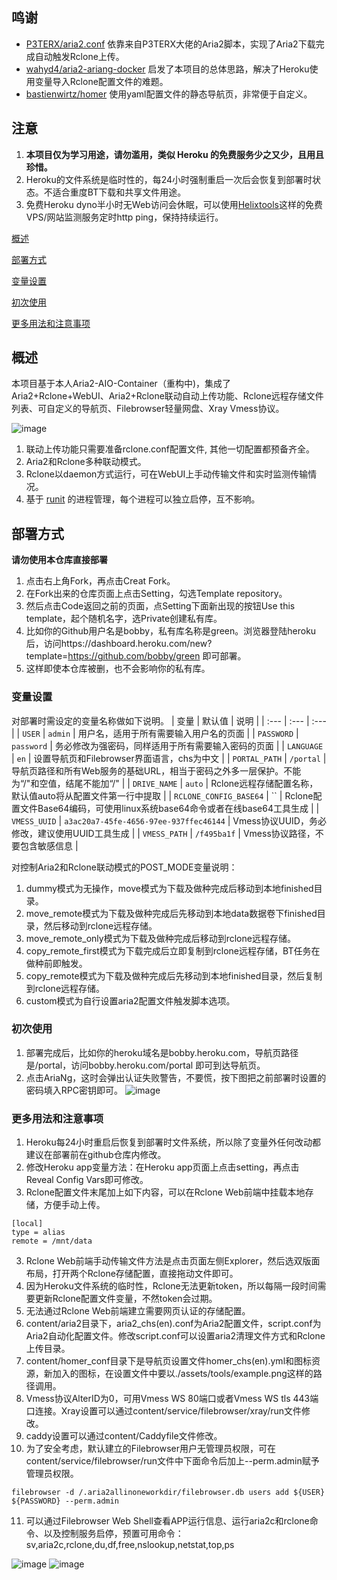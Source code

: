 ## 鸣谢
- [P3TERX/aria2.conf](https://github.com/P3TERX/aria2.conf)  依靠来自P3TERX大佬的Aria2脚本，实现了Aria2下载完成自动触发Rclone上传。
- [wahyd4/aria2-ariang-docker](https://github.com/wahyd4/aria2-ariang-docker)  启发了本项目的总体思路，解决了Heroku使用变量导入Rclone配置文件的难题。
- [bastienwirtz/homer](https://github.com/bastienwirtz/homer)  使用yaml配置文件的静态导航页，非常便于自定义。
## 注意
 1. **本项目仅为学习用途，请勿滥用，类似 Heroku 的免费服务少之又少，且用且珍惜。**
 2. Heroku的文件系统是临时性的，每24小时强制重启一次后会恢复到部署时状态。不适合重度BT下载和共享文件用途。
 3. 免费Heroku dyno半小时无Web访问会休眠，可以使用[Helixtools](https://hetrixtools.com/uptime-monitor/215727.html)这样的免费VPS/网站监测服务定时http ping，保持持续运行。

[概述](#概述) 

[部署方式](#部署方式) 

[变量设置](#变量设置)  

[初次使用](#初次使用)  

[更多用法和注意事项](#更多用法和注意事项)  

## 概述
本项目基于本人Aria2-AIO-Container（重构中)，集成了Aria2+Rclone+WebUI、Aria2+Rclone联动自动上传功能、Rclone远程存储文件列表、可自定义的导航页、Filebrowser轻量网盘、Xray Vmess协议。

![image](https://user-images.githubusercontent.com/98247050/163175500-3c346c62-c2f3-4c7e-acea-36e541a26e6c.png) 
 1. 联动上传功能只需要准备rclone.conf配置文件, 其他一切配置都预备齐全。
 2. Aria2和Rclone多种联动模式。
 3. Rclone以daemon方式运行，可在WebUI上手动传输文件和实时监测传输情况。
 4. 基于 [runit](http://smarden.org/runit/index.html) 的进程管理，每个进程可以独立启停，互不影响。
## 部署方式
 **请勿使用本仓库直接部署**
 1. 点击右上角Fork，再点击Creat Fork。
 2. 在Fork出来的仓库页面上点击Setting，勾选Template repository。
 3. 然后点击Code返回之前的页面，点Setting下面新出现的按钮Use this template，起个随机名字，选Private创建私有库。
 4. 比如你的Github用户名是bobby，私有库名称是green。浏览器登陆heroku后，访问https://dashboard.heroku.com/new?template=https://github.com/bobby/green 即可部署。
 5. 这样即使本仓库被删，也不会影响你的私有库。
### 变量设置
对部署时需设定的变量名称做如下说明。
| 变量 | 默认值 | 说明 |
| :--- | :--- | :--- |
| `USER` | `admin` | 用户名，适用于所有需要输入用户名的页面 |
| `PASSWORD` | `password` | 务必修改为强密码，同样适用于所有需要输入密码的页面 |
| `LANGUAGE` | `en` | 设置导航页和Filebrowser界面语言，chs为中文 |
| `PORTAL_PATH` | `/portal` | 导航页路径和所有Web服务的基础URL，相当于密码之外多一层保护。不能为“/"和空值，结尾不能加“/" |
| `DRIVE_NAME` | `auto` | Rclone远程存储配置名称，默认值auto将从配置文件第一行中提取 |
| `RCLONE_CONFIG_BASE64` | `` | Rclone配置文件Base64编码，可使用linux系统base64命令或者在线base64工具生成 |
| `VMESS_UUID` | `a3ac20a7-45fe-4656-97ee-937ffec46144` | Vmess协议UUID，务必修改，建议使用UUID工具生成 |
| `VMESS_PATH` | `/f495ba1f` | Vmess协议路径，不要包含敏感信息 |

对控制Aria2和Rclone联动模式的POST_MODE变量说明：
 1. dummy模式为无操作，move模式为下载及做种完成后移动到本地finished目录。
 2. move_remote模式为下载及做种完成后先移动到本地data数据卷下finished目录，然后移动到rclone远程存储。
 3. move_remote_only模式为下载及做种完成后移动到rclone远程存储。
 4. copy_remote_first模式为下载完成后立即复制到rclone远程存储，BT任务在做种前即触发。
 5. copy_remote模式为下载及做种完成后先移动到本地finished目录，然后复制到rclone远程存储。
 6. custom模式为自行设置aria2配置文件触发脚本选项。
### 初次使用
 1. 部署完成后，比如你的heroku域名是bobby.heroku.com，导航页路径是/portal，访问bobby.heroku.com/portal 即可到达导航页。
 2. 点击AriaNg，这时会弹出认证失败警告，不要慌，按下图把之前部署时设置的密码填入RPC密钥即可。
   ![image](https://user-images.githubusercontent.com/98247050/163184113-d0f09e78-01f9-4d4a-87b9-f4a9c1218253.png)
### 更多用法和注意事项
 1. Heroku每24小时重启后恢复到部署时文件系统，所以除了变量外任何改动都建议在部署前在github仓库内修改。
 2. 修改Heroku app变量方法：在Heroku app页面上点击setting，再点击Reveal Config Vars即可修改。
 3. Rclone配置文件末尾加上如下内容，可以在Rclone Web前端中挂载本地存储，方便手动上传。
```
[local]
type = alias
remote = /mnt/data
```
 3. Rclone Web前端手动传输文件方法是点击页面左侧Explorer，然后选双版面布局，打开两个Rclone存储配置，直接拖动文件即可。
 4. 因为Heroku文件系统的临时性，Rclone无法更新token，所以每隔一段时间需要更新Rclone配置文件变量，不然token会过期。
 5. 无法通过Rclone Web前端建立需要网页认证的存储配置。
 6. content/aria2目录下，aria2_chs(en).conf为Aria2配置文件，script.conf为Aria2自动化配置文件。修改script.conf可以设置aria2清理文件方式和Rclone上传目录。
 7. content/homer_conf目录下是导航页设置文件homer_chs(en).yml和图标资源，新加入的图标，在设置文件中要以./assets/tools/example.png这样的路径调用。
 8. Vmess协议AlterID为0，可用Vmess WS 80端口或者Vmess WS tls 443端口连接。Xray设置可以通过content/service/filebrowser/xray/run文件修改。
 9. caddy设置可以通过content/Caddyfile文件修改。
 10. 为了安全考虑，默认建立的Filebrowser用户无管理员权限，可在content/service/filebrowser/run文件中下面命令后加上--perm.admin赋予管理员权限。
```
filebrowser -d /.aria2allinoneworkdir/filebrowser.db users add ${USER} ${PASSWORD} --perm.admin
```
 11. 可以通过Filebrowser Web Shell查看APP运行信息、运行aria2c和rclone命令、以及控制服务启停，预置可用命令：sv,aria2c,rclone,du,df,free,nslookup,netstat,top,ps

 ![image](https://user-images.githubusercontent.com/98247050/163199096-37536a86-0e11-40cf-b957-774e639a4952.png)
 ![image](https://user-images.githubusercontent.com/98247050/163200055-dafdc514-8e22-4c69-803e-e02491ef6280.png)

 

